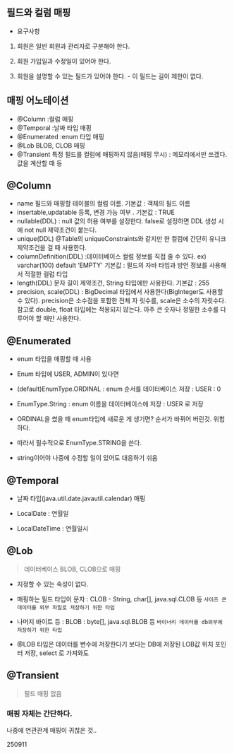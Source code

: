 ## 필드와 컬럼 매핑

- 요구사항

1. 회원은 일반 회원과 관리자로 구분해야 한다.

2. 회원 가입일과 수정일이 있어야 한다.

3. 회원을 설명할 수 있는 필드가 있어야 한다. - 이 필드는 길이 제한이 없다.

## 매핑 어노테이션

- @Column :컬럼 매핑
- @Temporal :날짜 타입 매핑
- @Enumerated :enum 타입 매핑
- @Lob BLOB, CLOB 매핑
- @Transient 특정 필드를 컬럼에 매핑하지 않음(매핑 무시) : 메모리에서만 쓰겠다. 값을 계산할 때 등

## @Column

- name 필드와 매핑할 테이블의 컬럼 이름. 기본값 : 객체의 필드 이름
- insertable,updatable 등록, 변경 가능 여부 . 기본값 : TRUE
- nullable(DDL) : null 값의 허용 여부를 설정한다. false로 설정하면 DDL 생성 시에 not null 제약조건이 붙는다.
- unique(DDL) @Table의 uniqueConstraints와 같지만 한 컬럼에 간단히 유니크 제약조건을 걸 때 사용한다.
- columnDefinition(DDL) :데이터베이스 컬럼 정보를 직접 줄 수 있다.
  ex) varchar(100) default ‘EMPTY'
  기본값 : 필드의 자바 타입과 방언 정보를 사용해서 적절한 컬럼 타입
- length(DDL) 문자 길이 제약조건, String 타입에만 사용한다. 기본값 : 255
- precision, scale(DDL) : BigDecimal 타입에서 사용한다(BigInteger도 사용할 수 있다). precision은 소수점을 포함한 전체 자 릿수를, scale은 소수의 자릿수다. 참고로 double, float 타입에는 적용되지 않는다. 아주 큰 숫자나 정밀한 소수를 다루어야 할 때만 사용한다.

## @Enumerated

- enum 타입을 매핑할 때 사용

- Enum 타입에 USER, ADMIN이 있다면

- (default)EnumType.ORDINAL : enum 순서를 데이터베이스 저장 : USER : 0

- EnumType.String : enum 이름을 데이터베이스에 저장 : USER 로 저장

- ORDINAL을 썼을 때 enum타입에 새로운 게 생기면? 순서가 바뀌어 버린것. 위험하다.

- 따라서 필수적으로 EnumType.STRING을 쓴다.

- string이어야 나중에 수정할 일이 있어도 대응하기 쉬움

## @Temporal

- 날짜 타입(java.util.date.javautil.calendar) 매핑

- LocalDate : 연월일

- LocalDateTime : 연월일시

## @Lob

> 데이터베이스 BLOB, CLOB으로 매핑

- 지정할 수 있는 속성이 없다.

- 매핑하는 필드 타입이 문자 : CLOB - String, char[], java.sql.CLOB 등 `사이즈 큰 데이터를 외부 파일로 저장하기 위한 타입`

- 나머지 바이트 등 : BLOB : byte[], java.sql.BLOB 등 `바이너리 데이터를 db외부에 저장하기 위한 타입`

- @LOB 타입은 데이터를 변수에 저장한다기 보다는 DB에 저장된 LOB값 위치 포인터 저장, select 로 가져와도

## @Transient

> 필드 매핑 없음

### 매핑 자체는 간단하다.

나중에 연관관계 매핑이 귀찮은 것..

250911
